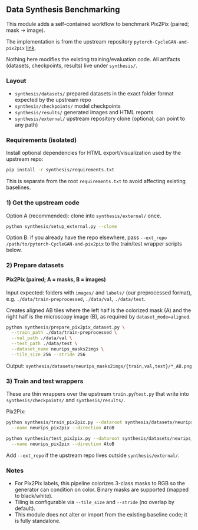 ## Data Synthesis Benchmarking

This module adds a self-contained workflow to benchmark Pix2Pix (paired; mask → image).

The implementation is from the upstream repository `pytorch-CycleGAN-and-pix2pix` [link](https://github.com/junyanz/pytorch-CycleGAN-and-pix2pix?tab=readme-ov-file).

Nothing here modifies the existing training/evaluation code. All artifacts (datasets, checkpoints, results) live under `synthesis/`.

### Layout

- `synthesis/datasets/` prepared datasets in the exact folder format expected by the upstream repo
- `synthesis/checkpoints/` model checkpoints
- `synthesis/results/` generated images and HTML reports
- `synthesis/external/` upstream repository clone (optional; can point to any path)

### Requirements (isolated)

Install optional dependencies for HTML export/visualization used by the upstream repo:

```bash
pip install -r synthesis/requirements.txt
```

This is separate from the root `requirements.txt` to avoid affecting existing baselines.

### 1) Get the upstream code

Option A (recommended): clone into `synthesis/external/` once.

```bash
python synthesis/setup_external.py --clone
```

Option B: if you already have the repo elsewhere, pass `--ext_repo /path/to/pytorch-CycleGAN-and-pix2pix` to the train/test wrapper scripts below.

### 2) Prepare datasets

#### Pix2Pix (paired; A = masks, B = images)

Input expected: folders with `images/` and `labels/` (our preprocessed format), e.g. `./data/train-preprocessed`, `./data/val`, `./data/test`.

Creates aligned AB tiles where the left half is the colorized mask (A) and the right half is the microscopy image (B), as required by `dataset_mode=aligned`.

```bash
python synthesis/prepare_pix2pix_dataset.py \
  --train_path ./data/train-preprocessed \
  --val_path ./data/val \
  --test_path ./data/test \
  --dataset_name neurips_masks2imgs \
  --tile_size 256 --stride 256
```

Output: `synthesis/datasets/neurips_masks2imgs/{train,val,test}/*_AB.png`

### 3) Train and test wrappers

These are thin wrappers over the upstream `train.py`/`test.py` that write into `synthesis/checkpoints/` and `synthesis/results/`.

Pix2Pix:

```bash
python synthesis/train_pix2pix.py --dataroot synthesis/datasets/neurips_masks2imgs \
  --name neurips_pix2pix --direction AtoB

python synthesis/test_pix2pix.py --dataroot synthesis/datasets/neurips_masks2imgs \
  --name neurips_pix2pix --direction AtoB
```

Add `--ext_repo` if the upstream repo lives outside `synthesis/external/`.

### Notes

- For Pix2Pix labels, this pipeline colorizes 3-class masks to RGB so the generator can condition on color. Binary masks are supported (mapped to black/white).
- Tiling is configurable via `--tile_size` and `--stride` (no overlap by default).
- This module does not alter or import from the existing baseline code; it is fully standalone.
